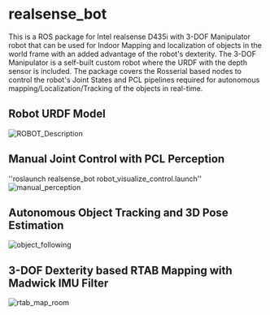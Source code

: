 # realsense_bot
This is a ROS package for Intel realsense D435i with 3-DOF Manipulator robot that can be used for Indoor Mapping and localization of objects in the world frame with an added advantage of the robot's dexterity. The 3-DOF Manipulator is a self-built custom robot where the URDF with the depth sensor is included. The package covers the Rosserial based nodes to control the robot's Joint States and PCL pipelines required for autonomous mapping/Localization/Tracking of the objects in real-time. <br/>

## Robot URDF Model
![ROBOT_Description](https://user-images.githubusercontent.com/24454678/138001080-06d19e65-3412-4b5f-99dd-e5860527b5dc.png)

## Manual Joint Control with PCL Perception
''roslaunch realsense_bot robot_visualize_control.launch''
![manual_perception](https://user-images.githubusercontent.com/24454678/138002158-53b967c4-bc66-44af-9593-714cdea28551.gif)

## Autonomous Object Tracking and 3D Pose Estimation
![object_following](https://user-images.githubusercontent.com/24454678/138001224-60c70811-e5c0-4361-8236-de49b074e4ec.gif)

## 3-DOF Dexterity based RTAB Mapping with Madwick IMU Filter
![rtab_map_room](https://user-images.githubusercontent.com/24454678/138001579-007b174b-27c4-4620-b38a-7e0a500d18b2.gif)
